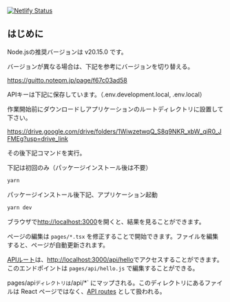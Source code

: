 [![Netlify Status](https://api.netlify.com/api/v1/badges/41b7b770-7fa5-4069-9fcd-88ecd590a7e7/deploy-status)](https://app.netlify.com/projects/f-sanyo-plastic/deploys)


## はじめに

Node.jsの推奨バージョンは v20.15.0 です。

バージョンが異なる場合は、下記を参考にバージョンを切り替える。

https://guitto.notepm.jp/page/f67c03ad58

APIキーは下記に保存しています。（.env.development.local, .env.local）

作業開始前にダウンロードしアプリケーションのルートディレクトリに設置して下さい。

https://drive.google.com/drive/folders/1WiwzetwqQ_S8q9NKR_xbW_qiR0_JFMEg?usp=drive_link

その後下記コマンドを実行。

下記は初回のみ（パッケージインストール後は不要）

```bash
yarn
```
パッケージインストール後下記、アプリケーション起動

```bash
yarn dev
```

ブラウザで[http://localhost:3000](http://localhost:3000)を開くと、結果を見ることができます。

ページの編集は `pages/*.tsx` を修正することで開始できます。ファイルを編集すると、ページが自動更新されます。

[APIルート](https://nextjs.org/docs/api-routes/introduction)は、[http://localhost:3000/api/hello](http://localhost:3000/api/hello)でアクセスすることができます。このエンドポイントは `pages/api/hello.js` で編集することができる。

pages/api` ディレクトリは `/api/*` にマップされる。このディレクトリにあるファイルは React ページではなく、[API routes](https://nextjs.org/docs/api-routes/introduction) として扱われる。

